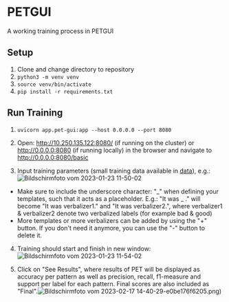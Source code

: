 # PETGUI
A working training process in PETGUI
## Setup
1. Clone and change directory to repository
2. `python3 -m venv venv`
3. `source venv/bin/activate`
4. `pip install -r requirements.txt`
## Run Training
1. `uvicorn app.pet-gui:app --host 0.0.0.0 --port 8080`
2. Open: http://10.250.135.122:8080/ (if running on the cluster) or http://0.0.0.0:8080 (if running locally) in the browser and navigate to http://0.0.0.0:8080/basic

3. Input training parameters (small training data available in [data](/data/yelp_review_polarity_csv.tar.gz)), e.g.: ![Bildschirmfoto vom 2023-01-23 11-50-02](https://user-images.githubusercontent.com/47433679/214032245-2f29ddd4-2bb5-4238-82eb-e311fd44e2a3.png)

* Make sure to include the underscore character: "\_" when defining your templates, such that it acts as a placeholder.
E.g.: "It was \_ ." will become "It was verbalizer1." and "It was verbalizer2.", where verbalizer1 & verbalizer2 denote two verbalized labels (for example bad & good)
* More templates or more verbalizers can be added by using the "+" button. If you don't need it anymore, you can use the "-" button to delete it.  

4. Training should start and finish in new window: ![Bildschirmfoto vom 2023-01-23 11-54-02](https://user-images.githubusercontent.com/47433679/214032285-5865ae18-8924-4aae-bfaf-fd59d03a0ec3.png)

5. Click on "See Results", where results of PET will be displayed as accuracy per pattern as well as precision, recall, f1-measure and support per label for each pattern. Final scores are also included as "Final".![Bildschirmfoto vom 2023-02-17 14-40-29](https://user-images.githubusercontent.com/47433679/219675805-3cf2a33c-6dc5-446e-83f5-3d227ee3735f.png)-e0be176f6205.png)
